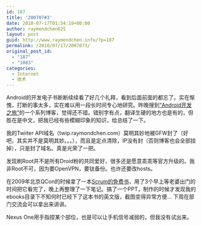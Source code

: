 ```yaml
---
id: 187
title: '200707#3'
date: 2010-07-17T01:54:19+00:00
author: raymondchen625
layout: post
guid: http://www.raymondchen.info/?p=187
permalink: /2010/07/17/2007073/
original_post_id:
  - "187"
  - "1083"
categories:
  - Internet
  - 技术
---
```

Android的开发电子书断断续续看了好几个礼拜，看到后面前面的都忘了。实在惭愧，打断的事太多，实在难以用一段长时间专心地研究。昨晚搜到<a href="http://www.cnblogs.com/skynet/category/241385.html" target="_blank" rel="noopener noreferrer">“Android开发之旅”</a>的一个系列博客，觉得还不错。错别字有点，翻译生硬的地方也是有的，但胜在是中文，把我已经有些模糊印象的知识，给总结了一下。

我的Twiiter API域名（twip.raymondchen.com）莫明其妙地被GFW封了（好吧，其实并不是莫明其妙。。。），而且是定点清除，IP没有封（否则博客也会全部挂掉），只是封了域名。真是光荣了一把。

发现刷Root并不是所有Droid粉的共同爱好，很多还是愿意乖乖等官方升级的。我非Root不可，因为要OpenVPN，要钛备份。也许还要改hosts。

在2009年北京QCon的时候拿了一本<a href="http://www.google.com.hk/url?sa=t&source=web&cd=2&ved=0CCgQFjAB&url=http%3A%2F%2Fwww.infoq.com%2Fminibooks%2Fscrum-xp-from-the-trenches&ei=ngxBTPCjD4mmvgPq-Pn_DA&usg=AFQjCNFQbiG0L12AZ8EZQDupOo76ANu6wg&sig2=-HRS_cd4-rlcZqWOOJoj3w" target="_blank" rel="noopener noreferrer">Scrum的免费书</a>，用了3个早上等老婆出门的时间把它看完了，晚上再整理了一下笔记。搞了一个PPT，制作的时候才发现我的ebooks目录下不知何时已经下了这本书的英文版，截图变得异常方便&#8230; 下周在部门交流会可以拿出来讲讲。

Nexus One用手指捏某个部位，也是可以让手机信号减弱的，但我没有试出来。